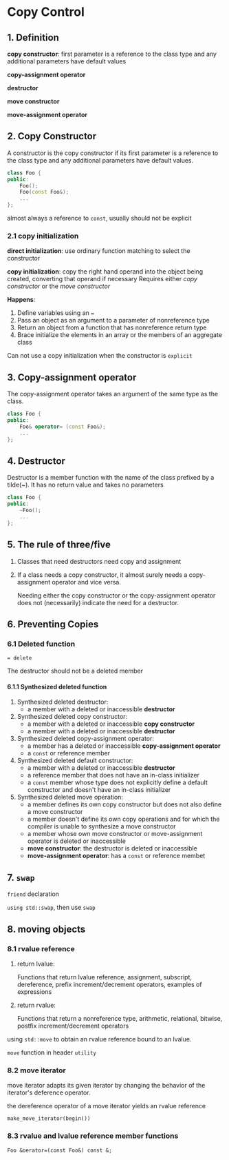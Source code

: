 # Copy Control

## 1. Definition

**copy constructor**: first parameter is a reference to the class type and any additional parameters have default values

**copy-assignment operator**

**destructor**

**move constructor**

**move-assignment operator**

## 2. Copy Constructor

A constructor is the copy constructor if its first parameter is a reference to the class type and any additional parameters have default values.

```c++
class Foo {
public:
    Foo();
    Foo(const Foo&);
    ...
};
```

almost always a reference to `const`, usually should not be explicit

### 2.1 copy initialization

**direct initialization**: use ordinary function matching to select the constructor

**copy initialization**: copy the right hand operand into the object being created, converting that operand if necessary
Requires either *copy constructor* or the *move constructor*

**Happens**:

1. Define variables using an `=`
2. Pass an object as an argument to a parameter of nonreference type
3. Return an object from a function that has nonreference return type
4. Brace initialize the elements in an array or the members of an aggregate class

Can not use a copy initialization when the constructor is `explicit`

## 3. Copy-assignment operator

The copy-assignment operator takes an argument of the same type as the class.

```c++
class Foo {
public:
	Foo& operator= (const Foo&);
    ...
};
```

## 4. Destructor

Destructor is a member function with the name of the class prefixed by a tilde(~). It has no return value and takes no parameters

```c++
class Foo {
public:
    ~Foo();
    ...
};
```

## 5. The rule of three/five

1. Classes that need destructors need copy and assignment

2. If a class needs a copy constructor, it almost surely needs a copy-assignment operator and vice versa. 

   Needing either the copy constructor or the copy-assignment operator does not (necessarily) indicate the need for a destructor.

## 6. Preventing Copies

### 6.1 Deleted function

`= delete`

The destructor should not be a deleted member

#### 6.1.1 Synthesized deleted function

1. Synthesized deleted destructor:
   - a member with a deleted or inaccessible **destructor**
2. Synthesized deleted copy constructor:
   - a member with a deleted or inaccessible **copy constructor**
   - a member with a deleted or inaccessible **destructor**
3. Synthesized deleted copy-assignment operator:
   - a member has a deleted or inaccessible **copy-assignment operator**
   - a `const` or reference member
4. Synthesized deleted default constructor:
   - a member with a deleted or inaccessible **destructor**
   - a reference member that does not have an in-class initializer
   - a `const` member whose type does not explicitly define a default constructor and doesn't have an in-class initializer
5. Synthesized deleted move operation:
   - a member defines its own copy constructor but does not also define a move constructor
   - a member doesn't define its own copy operations and for which the compiler is unable to synthesize a move constructor
   - a member whose own move constructor or move-assignment operator is deleted or inaccessible
   - **move constructor**: the destructor is deleted or inaccessible
   - **move-assignment operator**: has a `const` or reference membet

## 7. `swap`

`friend` declaration

`using std::swap`, then use `swap`

## 8. moving objects

### 8.1 rvalue reference

1. return lvalue:

   Functions that return lvalue reference, assignment, subscript, dereference, prefix increment/decrement operators, examples of expressions

2. return rvalue:

   Functions that return a nonreference type, arithmetic, relational, bitwise, postfix increment/decrement operators

using `std::move` to obtain an rvalue reference bound to an lvalue.

`move` function in header `utility`

### 8.2 move iterator

move iterator adapts its given iterator by changing the behavior of the iterator's deference operator.

the dereference operator of a move iterator yields an rvalue reference

`make_move_iterator(begin())`

### 8.3 rvalue and lvalue reference member functions

`Foo &oerator=(const Foo&) const &;`
